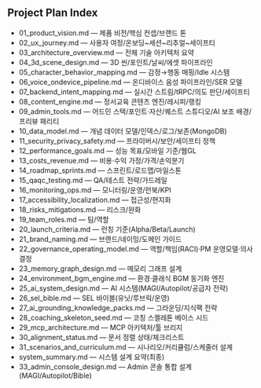 ## Project Plan Index

- 01_product_vision.md — 제품 비전/핵심 컨셉/브랜드 톤
- 02_ux_journey.md — 사용자 여정/온보딩~세션~리추얼~세이프티
- 03_architecture_overview.md — 전체 기술 아키텍처 요약
- 04_3d_scene_design.md — 3D 씬/포인트/날씨/에셋 파이프라인
- 05_character_behavior_mapping.md — 감정→행동 매핑/Idle 시스템
- 06_voice_ondevice_pipeline.md — 온디바이스 음성 파이프라인/SER 모델
- 07_backend_intent_mapping.md — 실시간 스트림/tRPC/의도 판단/세이프티
- 08_content_engine.md — 정서교육 콘텐츠 엔진/레시피/랭킹
- 09_admin_tools.md — 어드민 스택/포인트·자산/퀘스트 스튜디오/AI 보조 배경/프리뷰 패리티
- 10_data_model.md — 개념 데이터 모델/인덱스/로그/보존(MongoDB)
- 11_security_privacy_safety.md — 프라이버시/보안/세이프티 정책
- 12_performance_goals.md — 성능 목표/모바일 기준/웹GL
- 13_costs_revenue.md — 비용·수익 가정/가격/손익분기
- 14_roadmap_sprints.md — 스프린트/로드맵/마일스톤
- 15_qaqc_testing.md — QA/테스트 전략/가드레일
- 16_monitoring_ops.md — 모니터링/운영/런북/KPI
- 17_accessibility_localization.md — 접근성/현지화
- 18_risks_mitigations.md — 리스크/완화
- 19_team_roles.md — 팀/역할
- 20_launch_criteria.md — 런칭 기준(Alpha/Beta/Launch)
- 21_brand_naming.md — 브랜드/네이밍/도메인 가이드
- 22_governance_operating_model.md — 역할/책임(RACI)·PM 운영모델·의사결정
- 23_memory_graph_design.md — 메모리 그래프 설계
- 24_environment_bgm_engine.md — 환경·클래식 BGM 동기화 엔진
- 25_ai_system_design.md — AI 시스템(MAGI/Autopilot/공급자 전략)
- 26_sel_bible.md — SEL 바이블(유닛/루브릭/운영)
- 27_ai_grounding_knowledge_packs.md — 그라운딩/지식팩 전략
- 28_coaching_skeleton_seed.md — 코칭 스켈레톤 베이스 시드
- 29_mcp_architecture.md — MCP 아키텍처/툴 브리지
- 30_alignment_status.md — 문서 정렬 상태/체크리스트
- 31_scenarios_and_curriculum.md — 시나리오/커리큘럼/스케줄러 설계
- system_summary.md — 시스템 설계 요약(최종)
 - 33_admin_console_design.md — Admin 콘솔 통합 설계(MAGI/Autopilot/Bible)
